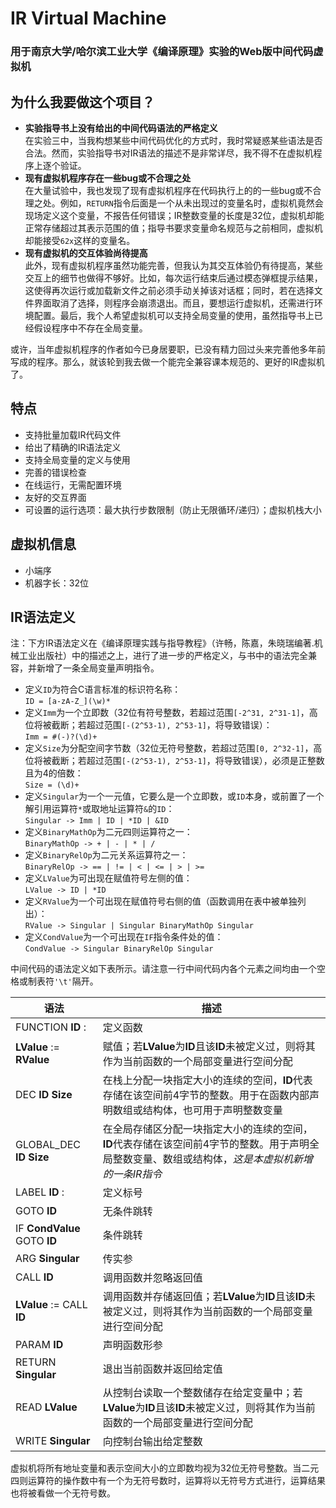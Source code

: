 # IR Virtual Machine
### 用于南京大学/哈尔滨工业大学《编译原理》实验的Web版中间代码虚拟机

## 为什么我要做这个项目？  
- **实验指导书上没有给出的中间代码语法的严格定义**  
在实验三中，当我构想某些中间代码优化的方式时，我时常疑惑某些语法是否合法。然而，实验指导书对IR语法的描述不是非常详尽，我不得不在虚拟机程序上逐个验证。
- **现有虚拟机程序存在一些bug或不合理之处**  
在大量试验中，我也发现了现有虚拟机程序在代码执行上的的一些bug或不合理之处。例如，`RETURN`指令后面是一个从未出现过的变量名时，虚拟机竟然会现场定义这个变量，不报告任何错误；IR整数变量的长度是32位，虚拟机却能正常存储超过其表示范围的值；指导书要求变量命名规范与之前相同，虚拟机却能接受`62x`这样的变量名。
- **现有虚拟机的交互体验尚待提高**  
此外，现有虚拟机程序虽然功能完善，但我认为其交互体验仍有待提高，某些交互上的细节也做得不够好。比如，每次运行结束后通过模态弹框提示结果，这使得再次运行或加载新文件之前必须手动关掉该对话框；同时，若在选择文件界面取消了选择，则程序会崩溃退出。而且，要想运行虚拟机，还需进行环境配置。最后，我个人希望虚拟机可以支持全局变量的使用，虽然指导书上已经假设程序中不存在全局变量。

或许，当年虚拟机程序的作者如今已身居要职，已没有精力回过头来完善他多年前写成的程序。那么，就该轮到我去做一个能完全兼容课本规范的、更好的IR虚拟机了。

## 特点
- 支持批量加载IR代码文件
- 给出了精确的IR语法定义
- 支持全局变量的定义与使用
- 完善的错误检查
- 在线运行，无需配置环境
- 友好的交互界面
- 可设置的运行选项：最大执行步数限制（防止无限循环/递归）；虚拟机栈大小

## 虚拟机信息
- 小端序
- 机器字长：32位

## IR语法定义
注：下方IR语法定义在《编译原理实践与指导教程》（许畅，陈嘉，朱晓瑞编著.机械工业出版社）中的描述之上，进行了进一步的严格定义，与书中的语法完全兼容，并新增了一条全局变量声明指令。

- 定义`ID`为符合C语言标准的标识符名称：  
`ID = [a-zA-Z_](\w)*`  
- 定义`Imm`为一个立即数（32位有符号整数，若超过范围`[-2^31, 2^31-1]`，高位将被截断；若超过范围`[-(2^53-1), 2^53-1]`，将导致错误）：  
`Imm = #(-)?(\d)+`  
- 定义`Size`为分配空间字节数（32位无符号整数，若超过范围`[0, 2^32-1]`，高位将被截断；若超过范围`[-(2^53-1), 2^53-1]`，将导致错误），必须是正整数且为4的倍数：  
`Size = (\d)+`  
- 定义`Singular`为一个一元值，它要么是一个立即数，或`ID`本身，或前置了一个解引用运算符`*`或取地址运算符`&`的`ID`：  
`Singular -> Imm | ID | *ID | &ID`  
- 定义`BinaryMathOp`为二元四则运算符之一：  
`BinaryMathOp -> + | - | * | /`
- 定义`BinaryRelOp`为二元关系运算符之一：  
`BinaryRelOp -> == | != | < | <= | > | >=`
- 定义`LValue`为可出现在赋值符号左侧的值：  
`LValue -> ID | *ID`
- 定义`RValue`为一个可出现在赋值符号右侧的值（函数调用在表中被单独列出）：  
`RValue -> Singular | Singular BinaryMathOp Singular`
- 定义`CondValue`为一个可出现在`IF`指令条件处的值：  
`CondValue -> Singular BinaryRelOp Singular`

中间代码的语法定义如下表所示。请注意一行中间代码内各个元素之间均由一个空格或制表符`'\t'`隔开。

|语法|描述|
|------------|------------|
|FUNCTION **ID** :|定义函数|
|**LValue** := **RValue**|赋值；若**LValue**为**ID**且该**ID**未被定义过，则将其作为当前函数的一个局部变量进行空间分配|
|DEC **ID** **Size**|在栈上分配一块指定大小的连续的空间，**ID**代表存储在该空间前4字节的整数。用于在函数内部声明数组或结构体，也可用于声明整数变量|
|GLOBAL_DEC **ID** **Size**|在全局存储区分配一块指定大小的连续的空间，**ID**代表存储在该空间前4字节的整数。用于声明全局整数变量、数组或结构体，*这是本虚拟机新增的一条IR指令*|
|LABEL **ID** :|定义标号|
|GOTO **ID**|无条件跳转|
|IF **CondValue** GOTO **ID**|条件跳转|
|ARG **Singular**|传实参|
|CALL **ID**|调用函数并忽略返回值|
|**LValue** := CALL **ID**|调用函数并存储返回值；若**LValue**为**ID**且该**ID**未被定义过，则将其作为当前函数的一个局部变量进行空间分配|
|PARAM **ID**|声明函数形参|
|RETURN **Singular**|退出当前函数并返回给定值|
|READ **LValue**|从控制台读取一个整数储存在给定变量中；若**LValue**为**ID**且该**ID**未被定义过，则将其作为当前函数的一个局部变量进行空间分配|
|WRITE **Singular**|向控制台输出给定整数|

虚拟机将所有地址变量和表示空间大小的立即数均视为32位无符号整数。当二元四则运算符的操作数中有一个为无符号数时，运算将以无符号方式进行，运算结果也将被看做一个无符号数。